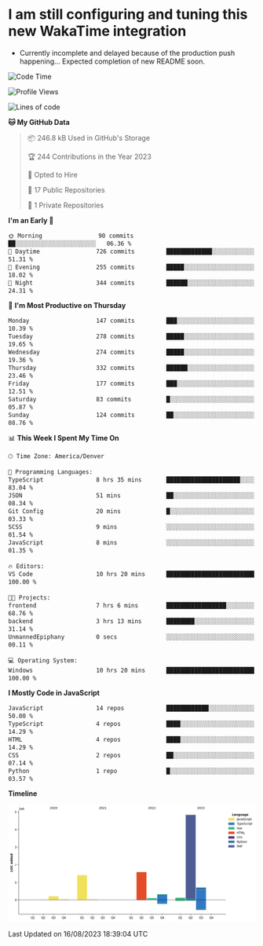 # I am still configuring and tuning this new WakaTime integration
- Currently incomplete and delayed because of the production push happening... Expected completion of new README soon.
<!--START_SECTION:waka-->
![Code Time](http://img.shields.io/badge/Code%20Time-317%20hrs%201%20min-blue)

![Profile Views](http://img.shields.io/badge/Profile%20Views-0-blue)

![Lines of code](https://img.shields.io/badge/From%20Hello%20World%20I%27ve%20Written-9.3%20million%20lines%20of%20code-blue)

**🐱 My GitHub Data** 

> 📦 246.8 kB Used in GitHub's Storage 
 > 
> 🏆 244 Contributions in the Year 2023
 > 
> 💼 Opted to Hire
 > 
> 📜 17 Public Repositories 
 > 
> 🔑 1 Private Repositories 
 > 
**I'm an Early 🐤** 

```text
🌞 Morning                90 commits          ██░░░░░░░░░░░░░░░░░░░░░░░   06.36 % 
🌆 Daytime                726 commits         █████████████░░░░░░░░░░░░   51.31 % 
🌃 Evening                255 commits         █████░░░░░░░░░░░░░░░░░░░░   18.02 % 
🌙 Night                  344 commits         ██████░░░░░░░░░░░░░░░░░░░   24.31 % 
```
📅 **I'm Most Productive on Thursday** 

```text
Monday                   147 commits         ███░░░░░░░░░░░░░░░░░░░░░░   10.39 % 
Tuesday                  278 commits         █████░░░░░░░░░░░░░░░░░░░░   19.65 % 
Wednesday                274 commits         █████░░░░░░░░░░░░░░░░░░░░   19.36 % 
Thursday                 332 commits         ██████░░░░░░░░░░░░░░░░░░░   23.46 % 
Friday                   177 commits         ███░░░░░░░░░░░░░░░░░░░░░░   12.51 % 
Saturday                 83 commits          █░░░░░░░░░░░░░░░░░░░░░░░░   05.87 % 
Sunday                   124 commits         ██░░░░░░░░░░░░░░░░░░░░░░░   08.76 % 
```


📊 **This Week I Spent My Time On** 

```text
🕑︎ Time Zone: America/Denver

💬 Programming Languages: 
TypeScript               8 hrs 35 mins       █████████████████████░░░░   83.04 % 
JSON                     51 mins             ██░░░░░░░░░░░░░░░░░░░░░░░   08.34 % 
Git Config               20 mins             █░░░░░░░░░░░░░░░░░░░░░░░░   03.33 % 
SCSS                     9 mins              ░░░░░░░░░░░░░░░░░░░░░░░░░   01.54 % 
JavaScript               8 mins              ░░░░░░░░░░░░░░░░░░░░░░░░░   01.35 % 

🔥 Editors: 
VS Code                  10 hrs 20 mins      █████████████████████████   100.00 % 

🐱‍💻 Projects: 
frontend                 7 hrs 6 mins        █████████████████░░░░░░░░   68.76 % 
backend                  3 hrs 13 mins       ████████░░░░░░░░░░░░░░░░░   31.14 % 
UnmannedEpiphany         0 secs              ░░░░░░░░░░░░░░░░░░░░░░░░░   00.11 % 

💻 Operating System: 
Windows                  10 hrs 20 mins      █████████████████████████   100.00 % 
```

**I Mostly Code in JavaScript** 

```text
JavaScript               14 repos            ████████████░░░░░░░░░░░░░   50.00 % 
TypeScript               4 repos             ████░░░░░░░░░░░░░░░░░░░░░   14.29 % 
HTML                     4 repos             ████░░░░░░░░░░░░░░░░░░░░░   14.29 % 
CSS                      2 repos             ██░░░░░░░░░░░░░░░░░░░░░░░   07.14 % 
Python                   1 repo              █░░░░░░░░░░░░░░░░░░░░░░░░   03.57 % 
```



**Timeline**

![Lines of Code chart](https://raw.githubusercontent.com/certifiedbice/certifiedbice/main/assets/bar_graph.png)


 Last Updated on 16/08/2023 18:39:04 UTC
<!--END_SECTION:waka-->

